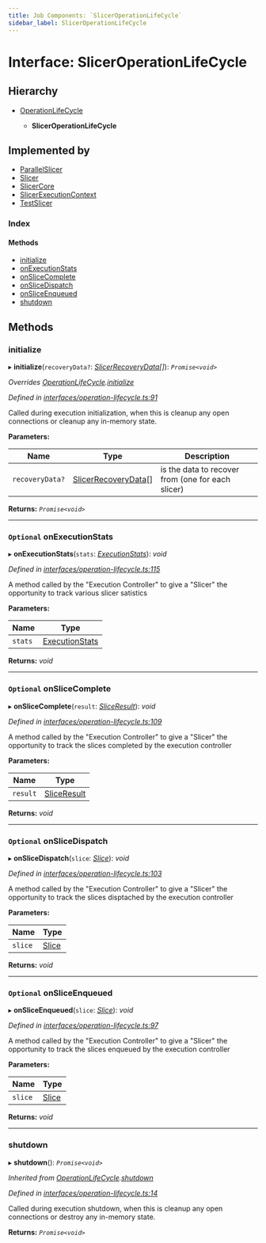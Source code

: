 ```yaml
---
title: Job Components: `SlicerOperationLifeCycle`
sidebar_label: SlicerOperationLifeCycle
---
```


# Interface: SlicerOperationLifeCycle

## Hierarchy

* [OperationLifeCycle](operationlifecycle.md)

  * **SlicerOperationLifeCycle**

## Implemented by

* [ParallelSlicer](../classes/parallelslicer.md)
* [Slicer](../classes/slicer.md)
* [SlicerCore](../classes/slicercore.md)
* [SlicerExecutionContext](../classes/slicerexecutioncontext.md)
* [TestSlicer](../classes/testslicer.md)

### Index

#### Methods

* [initialize](sliceroperationlifecycle.md#initialize)
* [onExecutionStats](sliceroperationlifecycle.md#optional-onexecutionstats)
* [onSliceComplete](sliceroperationlifecycle.md#optional-onslicecomplete)
* [onSliceDispatch](sliceroperationlifecycle.md#optional-onslicedispatch)
* [onSliceEnqueued](sliceroperationlifecycle.md#optional-onsliceenqueued)
* [shutdown](sliceroperationlifecycle.md#shutdown)

## Methods

###  initialize

▸ **initialize**(`recoveryData?`: *[SlicerRecoveryData](slicerrecoverydata.md)[]*): *`Promise<void>`*

*Overrides [OperationLifeCycle](operationlifecycle.md).[initialize](operationlifecycle.md#initialize)*

*Defined in [interfaces/operation-lifecycle.ts:91](https://github.com/terascope/teraslice/blob/a2250fb9/packages/job-components/src/interfaces/operation-lifecycle.ts#L91)*

Called during execution initialization,
when this is cleanup any open connections or cleanup any in-memory state.

**Parameters:**

Name | Type | Description |
------ | ------ | ------ |
`recoveryData?` | [SlicerRecoveryData](slicerrecoverydata.md)[] | is the data to recover from (one for each slicer)  |

**Returns:** *`Promise<void>`*

___

### `Optional` onExecutionStats

▸ **onExecutionStats**(`stats`: *[ExecutionStats](executionstats.md)*): *void*

*Defined in [interfaces/operation-lifecycle.ts:115](https://github.com/terascope/teraslice/blob/a2250fb9/packages/job-components/src/interfaces/operation-lifecycle.ts#L115)*

A method called by the "Execution Controller" to give a "Slicer"
the opportunity to track various slicer satistics

**Parameters:**

Name | Type |
------ | ------ |
`stats` | [ExecutionStats](executionstats.md) |

**Returns:** *void*

___

### `Optional` onSliceComplete

▸ **onSliceComplete**(`result`: *[SliceResult](sliceresult.md)*): *void*

*Defined in [interfaces/operation-lifecycle.ts:109](https://github.com/terascope/teraslice/blob/a2250fb9/packages/job-components/src/interfaces/operation-lifecycle.ts#L109)*

A method called by the "Execution Controller" to give a "Slicer"
the opportunity to track the slices completed by the execution controller

**Parameters:**

Name | Type |
------ | ------ |
`result` | [SliceResult](sliceresult.md) |

**Returns:** *void*

___

### `Optional` onSliceDispatch

▸ **onSliceDispatch**(`slice`: *[Slice](slice.md)*): *void*

*Defined in [interfaces/operation-lifecycle.ts:103](https://github.com/terascope/teraslice/blob/a2250fb9/packages/job-components/src/interfaces/operation-lifecycle.ts#L103)*

A method called by the "Execution Controller" to give a "Slicer"
the opportunity to track the slices disptached by the execution controller

**Parameters:**

Name | Type |
------ | ------ |
`slice` | [Slice](slice.md) |

**Returns:** *void*

___

### `Optional` onSliceEnqueued

▸ **onSliceEnqueued**(`slice`: *[Slice](slice.md)*): *void*

*Defined in [interfaces/operation-lifecycle.ts:97](https://github.com/terascope/teraslice/blob/a2250fb9/packages/job-components/src/interfaces/operation-lifecycle.ts#L97)*

A method called by the "Execution Controller" to give a "Slicer"
the opportunity to track the slices enqueued by the execution controller

**Parameters:**

Name | Type |
------ | ------ |
`slice` | [Slice](slice.md) |

**Returns:** *void*

___

###  shutdown

▸ **shutdown**(): *`Promise<void>`*

*Inherited from [OperationLifeCycle](operationlifecycle.md).[shutdown](operationlifecycle.md#shutdown)*

*Defined in [interfaces/operation-lifecycle.ts:14](https://github.com/terascope/teraslice/blob/a2250fb9/packages/job-components/src/interfaces/operation-lifecycle.ts#L14)*

Called during execution shutdown,
when this is cleanup any open connections or destroy any in-memory state.

**Returns:** *`Promise<void>`*
